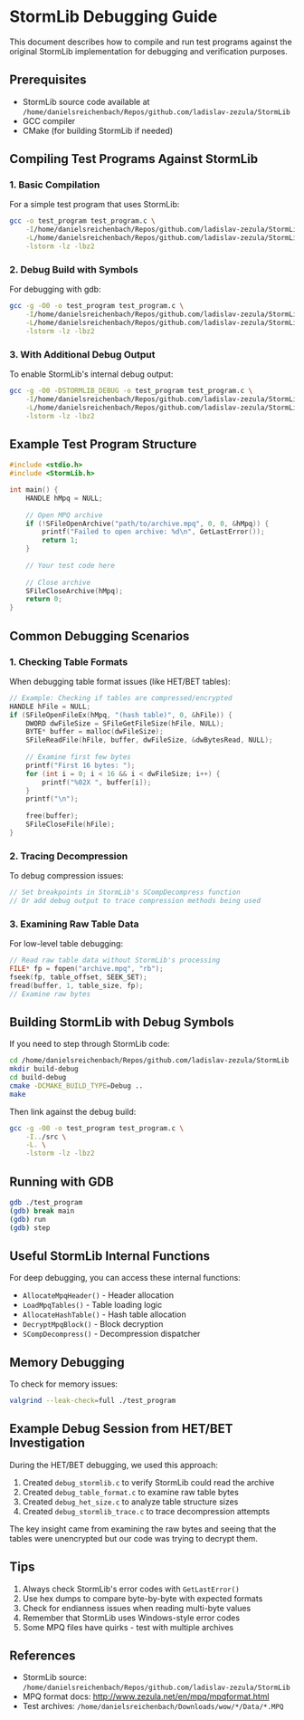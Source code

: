 # StormLib Debugging Guide

This document describes how to compile and run test programs against the original StormLib implementation for debugging and verification purposes.

## Prerequisites

- StormLib source code available at `/home/danielsreichenbach/Repos/github.com/ladislav-zezula/StormLib`
- GCC compiler
- CMake (for building StormLib if needed)

## Compiling Test Programs Against StormLib

### 1. Basic Compilation

For a simple test program that uses StormLib:

```bash
gcc -o test_program test_program.c \
    -I/home/danielsreichenbach/Repos/github.com/ladislav-zezula/StormLib/src \
    -L/home/danielsreichenbach/Repos/github.com/ladislav-zezula/StormLib/build \
    -lstorm -lz -lbz2
```

### 2. Debug Build with Symbols

For debugging with gdb:

```bash
gcc -g -O0 -o test_program test_program.c \
    -I/home/danielsreichenbach/Repos/github.com/ladislav-zezula/StormLib/src \
    -L/home/danielsreichenbach/Repos/github.com/ladislav-zezula/StormLib/build \
    -lstorm -lz -lbz2
```

### 3. With Additional Debug Output

To enable StormLib's internal debug output:

```bash
gcc -g -O0 -DSTORMLIB_DEBUG -o test_program test_program.c \
    -I/home/danielsreichenbach/Repos/github.com/ladislav-zezula/StormLib/src \
    -L/home/danielsreichenbach/Repos/github.com/ladislav-zezula/StormLib/build \
    -lstorm -lz -lbz2
```

## Example Test Program Structure

```c
#include <stdio.h>
#include <StormLib.h>

int main() {
    HANDLE hMpq = NULL;
    
    // Open MPQ archive
    if (!SFileOpenArchive("path/to/archive.mpq", 0, 0, &hMpq)) {
        printf("Failed to open archive: %d\n", GetLastError());
        return 1;
    }
    
    // Your test code here
    
    // Close archive
    SFileCloseArchive(hMpq);
    return 0;
}
```

## Common Debugging Scenarios

### 1. Checking Table Formats

When debugging table format issues (like HET/BET tables):

```c
// Example: Checking if tables are compressed/encrypted
HANDLE hFile = NULL;
if (SFileOpenFileEx(hMpq, "(hash table)", 0, &hFile)) {
    DWORD dwFileSize = SFileGetFileSize(hFile, NULL);
    BYTE* buffer = malloc(dwFileSize);
    SFileReadFile(hFile, buffer, dwFileSize, &dwBytesRead, NULL);
    
    // Examine first few bytes
    printf("First 16 bytes: ");
    for (int i = 0; i < 16 && i < dwFileSize; i++) {
        printf("%02X ", buffer[i]);
    }
    printf("\n");
    
    free(buffer);
    SFileCloseFile(hFile);
}
```

### 2. Tracing Decompression

To debug compression issues:

```c
// Set breakpoints in StormLib's SCompDecompress function
// Or add debug output to trace compression methods being used
```

### 3. Examining Raw Table Data

For low-level table debugging:

```c
// Read raw table data without StormLib's processing
FILE* fp = fopen("archive.mpq", "rb");
fseek(fp, table_offset, SEEK_SET);
fread(buffer, 1, table_size, fp);
// Examine raw bytes
```

## Building StormLib with Debug Symbols

If you need to step through StormLib code:

```bash
cd /home/danielsreichenbach/Repos/github.com/ladislav-zezula/StormLib
mkdir build-debug
cd build-debug
cmake -DCMAKE_BUILD_TYPE=Debug ..
make
```

Then link against the debug build:

```bash
gcc -g -O0 -o test_program test_program.c \
    -I../src \
    -L. \
    -lstorm -lz -lbz2
```

## Running with GDB

```bash
gdb ./test_program
(gdb) break main
(gdb) run
(gdb) step
```

## Useful StormLib Internal Functions

For deep debugging, you can access these internal functions:

- `AllocateMpqHeader()` - Header allocation
- `LoadMpqTables()` - Table loading logic
- `AllocateHashTable()` - Hash table allocation
- `DecryptMpqBlock()` - Block decryption
- `SCompDecompress()` - Decompression dispatcher

## Memory Debugging

To check for memory issues:

```bash
valgrind --leak-check=full ./test_program
```

## Example Debug Session from HET/BET Investigation

During the HET/BET debugging, we used this approach:

1. Created `debug_stormlib.c` to verify StormLib could read the archive
2. Created `debug_table_format.c` to examine raw table bytes
3. Created `debug_het_size.c` to analyze table structure sizes
4. Created `debug_stormlib_trace.c` to trace decompression attempts

The key insight came from examining the raw bytes and seeing that the tables were unencrypted but our code was trying to decrypt them.

## Tips

1. Always check StormLib's error codes with `GetLastError()`
2. Use hex dumps to compare byte-by-byte with expected formats
3. Check for endianness issues when reading multi-byte values
4. Remember that StormLib uses Windows-style error codes
5. Some MPQ files have quirks - test with multiple archives

## References

- StormLib source: `/home/danielsreichenbach/Repos/github.com/ladislav-zezula/StormLib`
- MPQ format docs: http://www.zezula.net/en/mpq/mpqformat.html
- Test archives: `/home/danielsreichenbach/Downloads/wow/*/Data/*.MPQ`